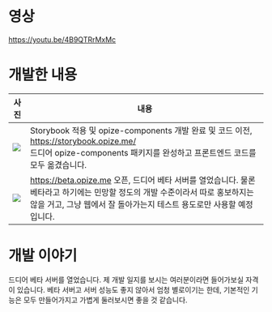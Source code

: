 # 영상
https://youtu.be/4B9QTRrMxMc

# 개발한 내용
|사진|내용|
|-|-|
|![](https://images.velog.io/images/phw3071/post/44bb00a1-8aa2-4be7-8e60-c77ea9ad5fc4/image.png)|Storybook 적용 및 opize-components 개발 완료 및 코드 이전, https://storybook.opize.me/ <br />드디어 opize-components 패키지를 완성하고 프론트엔드 코드를 모두 옮겼습니다.|
|![](https://images.velog.io/images/phw3071/post/8a0ade18-da38-4e1f-b4ab-9be011b6a127/image.png)|https://beta.opize.me 오픈, 드디어 베타 서버를 열었습니다. 물론 베타라고 하기에는 민망할 정도의 개발 수준이라서 따로 홍보하지는 않을 거고, 그냥 웹에서 잘 돌아가는지 테스트 용도로만 사용할 예정입니다.|

# 개발 이야기
드디어 베타 서버를 열었습니다. 제 개발 일지를 보시는 여러분이라면 들어가보실 자격이 있습니다. 베타 서버고 서버 성능도 좋지 않아서 엄청 별로이기는 한데, 기본적인 기능은 모두 만들어가지고 가볍게 둘러보시면 좋을 것 같습니다.
